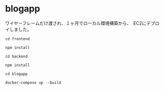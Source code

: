 # blogapp

ワイヤーフレームだけ渡され、１ヶ月でローカル環境構築から、　EC2にデプロイしました。

```
cd frontend

npm install

cd backend

npm install

cd blogapp

docker-compose up --build
```
